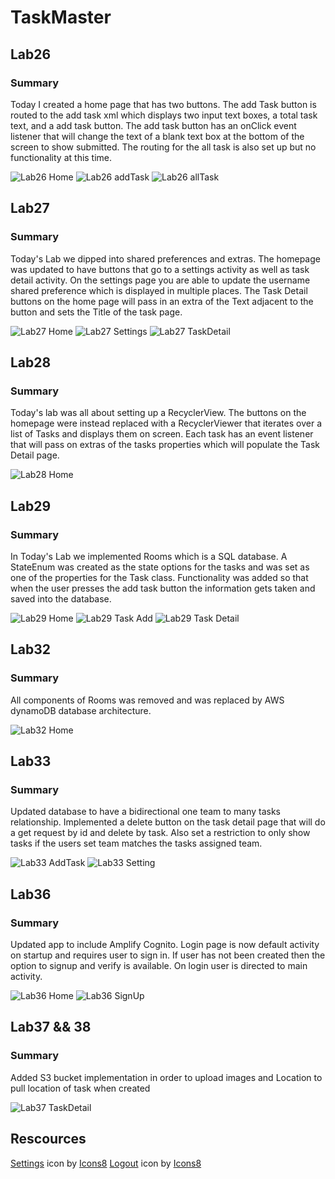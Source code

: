 # TaskMaster

## Lab26

### Summary

Today I created a home page that has two buttons. The add Task button is routed to the add task xml which displays two input text boxes, a total task text, and a add task button. The add task button has an onClick event listener that will change the text of a blank text box at the bottom of the screen to show submitted. The routing for the all task is also set up but no functionality at this time.

![Lab26 Home](screenshots/Lab26/Lab26_Home.PNG)
![Lab26 addTask](screenshots/Lab26/Lab26_allTask.PNG)
![Lab26 allTask](screenshots/Lab26/Lab26_AddTask.PNG)

## Lab27

### Summary

Today's Lab we dipped into shared preferences and extras. The homepage was updated to have buttons that go to a settings activity as well as task detail activity. On the settings page you are able to update the username shared preference which is displayed in multiple places. The Task Detail buttons on the home page will pass in an extra of the Text adjacent to the button and sets the Title of the task page.

![Lab27 Home](screenshots/Lab27/Lab27_Home.PNG)
![Lab27 Settings](screenshots/Lab27/Lab27_Settings.PNG)
![Lab27 TaskDetail](screenshots/Lab27/Lab27_TaskDetail.PNG)

## Lab28

### Summary

Today's lab was all about setting up a RecyclerView. The buttons on the homepage were instead replaced with a RecyclerViewer that iterates over a list of Tasks and displays them on screen. Each task has an event listener that will pass on extras of the tasks properties which will populate the Task Detail page.

![Lab28 Home](screenshots/Lab28/Lab28_Home.PNG)

## Lab29

### Summary

In Today's Lab we implemented Rooms which is a SQL database. A StateEnum was created as the state options for the tasks and was set as one of the properties for the Task class. Functionality was added so that when the user presses the add task button the information gets taken and saved into the database.

![Lab29 Home](screenshots/lab29/Lab29_Home.PNG)
![Lab29 Task Add](screenshots/lab29/Lab29_AddTask.PNG)
![Lab29 Task Detail](screenshots/lab29/Lab29_TaskDetail.PNG)

## Lab32

### Summary

All components of Rooms was removed and was replaced by AWS dynamoDB database architecture.

![Lab32 Home](screenshots/lab32/Lab32_Home.PNG)

## Lab33

### Summary

Updated database to have a bidirectional one team to many tasks relationship. Implemented a delete button on the task detail page that will do a get request by id and delete by task. Also set a restriction to only show tasks if the users set team matches the tasks assigned team.

![Lab33 AddTask](screenshots/lab33/Lab33_AddTask.PNG)
![Lab33 Setting](screenshots/lab33/Lab33_Setting.PNG)

## Lab36

### Summary

Updated app to include Amplify Cognito. Login page is now default activity on startup and requires user to sign in. If user has not been created then the option to signup and verify is available. On login user is directed to main activity.

![Lab36 Home](screenshots/lab36/Lab36_Home.PNG)
![Lab36 SignUp](screenshots/lab36/Lab36_SignUp.PNG)

## Lab37 && 38

### Summary

Added S3 bucket implementation in order to upload images and Location to pull location of task when created

![Lab37 TaskDetail](screenshots/lab37/Lab37_TaskDetail.PNG)


## Rescources

<a target="_blank" href="https://icons8.com/icon/12784/settings">Settings</a> icon by <a target="_blank" href="https://icons8.com">Icons8</a>
<a target="_blank" href="https://icons8.com/icon/lE7M0WfpkqrI/logout">Logout</a> icon by <a target="_blank" href="https://icons8.com">Icons8</a>